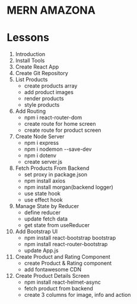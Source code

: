 # MERN AMAZONA

# Lessons

1. Introduction
2. Install Tools
3. Create React App
4. Create Git Repository
5. List Products
   - create products array
   - add product images
   - render products
   - style products
6. Add Routing
   - npm i react-router-dom
   - create route for home screen
   - create route for product screen
7. Create Node Server
   - npm i express
   - npm i nodemon --save-dev
   - npm i dotenv
   - create server.js
8. Fetch Products From Backend
   - set proxy in package.json
   - npm install axios
   - npm install morgan(backend logger)
   - use state hook
   - use effect hook
9. Manage State by Reducer
   - define reducer
   - update fetch data
   - get state from useReducer
10. Add Bootstrap UI
    - npm install react-bootstrap bootstrap
    - npm install react-router-bootstrap
    - update App.js
11. Create Product and Rating Component
    - create Product & Rating component
    - add fontawesome CDN
12. Create Product Details Screen
    - npm install react-helmet-async
    - fetch product from backend
    - create 3 columns for image, info and action
